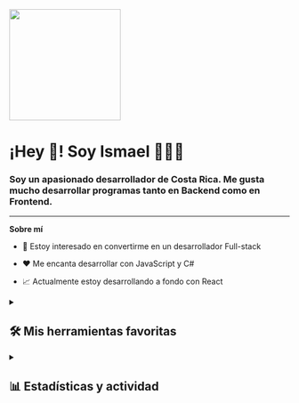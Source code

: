 <div id="header" aling="center">
  <img
    src="https://media3.giphy.com/media/v1.Y2lkPTc5MGI3NjExYTByYnprZHNmcmMwM2lxdTBxam5mMjM0bXhmcXpqMGgxMzdlcmMyZCZlcD12MV9pbnRlcm5hbF9naWZfYnlfaWQmY3Q9Zw/JqmupuTVZYaQX5s094/giphy.webp"
    width="200"
  />
  <h1 aling="center">¡Hey 👋! Soy Ismael 👨🏻‍💻</h1>
  <h3 aling="center">
    Soy un apasionado desarrollador de Costa Rica. Me gusta mucho desarrollar
    programas tanto en Backend como en Frontend.
  </h3>
</div>

--- 

**Sobre mí** 

- 👀 Estoy interesado en convertirme en un desarrollador Full-stack 

- ❤️ Me encanta desarrollar con JavaScript y C#

- 📈 Actualmente estoy desarrollando a fondo con React

<details>
  <summary><h2>🛠️ Mis herramientas favoritas</h2></summary>
  <h3>👨‍💻 Lenguajes de programación y marcado</h3>
  <p>
    <a href="https://github.com/search?q=user%3ADenverCoder1+language%3Acsharp"
      ><img
        alt="C#"
        src="https://custom-icon-badges.demolab.com/badge/C%23-68217A.svg?logo=cs2&logoColor=white"
    /></a>
    <a href="https://github.com/search?q=user%3ADenverCoder1+language%3Acss"
      ><img
        alt="CSS"
        src="https://img.shields.io/badge/CSS-1572B6.svg?logo=css3&logoColor=white"
    /></a>
    <a href="https://github.com/search?q=user%3ADenverCoder1+language%3Ahtml"
      ><img
        alt="HTML"
        src="https://img.shields.io/badge/HTML-E34F26.svg?logo=html5&logoColor=white"
    /></a>
    <a href="https://github.com/search?q=user%3ADenverCoder1+language%3Ajava"
      ><img
        alt="Java"
        src="https://custom-icon-badges.demolab.com/badge/Java-007396.svg?logo=java&logoColor=white"
    /></a>
    <a
      href="https://github.com/search?q=user%3ADenverCoder1+language%3Ajavascript"
      ><img
        alt="JavaScript"
        src="https://img.shields.io/badge/JavaScript-F7DF1E.svg?logo=javascript&logoColor=black"
    /></a>
    <a
      href="https://github.com/search?q=user%3ADenverCoder1+language%3Ajavascript"
      ><img
        alt="Node.js"
        src="https://img.shields.io/badge/Node.js-43853D.svg?logo=node.js&logoColor=white"
    /></a>
    <a href="https://github.com/search?q=user%3ADenverCoder1+language%3Aphp"
      ><img
        alt="PHP"
        src="https://img.shields.io/badge/PHP-777BB4.svg?logo=php&logoColor=white"
    /></a>
    <a href="https://github.com/search?q=user%3ADenverCoder1+language%3Apython"
      ><img
        alt="Python"
        src="https://img.shields.io/badge/Python-14354C.svg?logo=python&logoColor=white"
    /></a>
    <a href="https://github.com/search?q=user%3ADenverCoder1+language%3Asql"
      ><img
        alt="SQL"
        src="https://custom-icon-badges.demolab.com/badge/SQL-025E8C.svg?logo=database&logoColor=white"
    /></a>
  </p>

  <h3>🧰 Frameworks y librerías</h3>

  <p>
    <a href="#"
      ><img
        alt="Bootstrap"
        src="https://img.shields.io/badge/Bootstrap-7952B3.svg?logo=bootstrap&logoColor=white"
    /></a>
    <a href="#"
      ><img
        alt="React"
        src="https://img.shields.io/badge/React-20232a.svg?logo=react&logoColor=%2361DAFB"
    /></a>
    <a href="#"
      ><img
        alt="Angular"
        src="https://img.shields.io/badge/Angular-DD0031?logo=angular&logoColor=white"
    /></a>
    <a href="#"
      ><img
        alt="MUI"
        src="https://img.shields.io/badge/MUI-007FFF?logo=mui&logoColor=white"
    /></a>
    <a href="#"
      ><img
        alt="Angular Material"
        src="https://img.shields.io/badge/Angular_Material-FF4081?logo=angular&logoColor=white"
    /></a>
    <a href="#"
      ><img
        alt="ASP.NET Core"
        src="https://img.shields.io/badge/ASP.NET_Core-5C2D91?logo=dotnet&logoColor=white"
    /></a>
    <a href="#"
      ><img
        alt=".NET"
        src="https://img.shields.io/badge/.NET-512BD4?logo=dotnet&logoColor=white"
    /></a>
    <a href="#"
      ><img
        alt="Prisma"
        src="https://img.shields.io/badge/Prisma-2D3748?logo=prisma&logoColor=white"
    /></a>
    <a href="#"
      ><img
        alt="Blazor"
        src="https://img.shields.io/badge/Blazor-512BD4?logo=blazor&logoColor=white"
    /></a>
  </p>

  <h3>🗄️Bases de datos</h3>

  <p>
    <a href="#"
      ><img
        alt="MySQL"
        src="https://img.shields.io/badge/MySQL-00f.svg?logo=mysql&logoColor=white"
    /></a>
    <a href="#"
      ><img
        alt="SQL Server Management Studio"
        src="https://img.shields.io/badge/SQL_Server_Management_Studio-CC2927?logo=microsoft-sql-server&logoColor=white"
    /></a>
  </p>

  <h3>💻 Software y herramientas</h3>
  
  <p>
    <a href="#"
      ><img
        alt="Brave"
        src="https://img.shields.io/badge/-Brave-FB542B?logo=brave&logoColor=white"
    /></a>
    <a href="#"
      ><img
        alt="Discord"
        src="https://img.shields.io/badge/-Discord-5865F2.svg?logo=discord&logoColor=white"
    /></a>
    <a href="#"
      ><img
        alt="Postman"
        src="https://img.shields.io/badge/Postman-FF6C37?logo=postman&logoColor=white"
    /></a>
    <a href="#"
      ><img
        alt="Stack Overflow"
        src="https://img.shields.io/badge/-Stack%20Overflow-FE7A16?logo=stack-overflow&logoColor=white"
    /></a>
    <a href="#"
      ><img
        alt="Visual Studio Code"
        src="https://img.shields.io/badge/Visual%20Studio%20Code-0078d7.svg?logo=visual-studio-code&logoColor=white"
    /></a>
    <a href="#"
      ><img
        alt="XAMPP"
        src="https://img.shields.io/badge/XAMPP-FB7A24?logo=xampp&logoColor=white"
    /></a>
    <a href="#"
      ><img
        alt="Visual Studio"
        src="https://img.shields.io/badge/Visual%20Studio-5C2D91.svg?logo=visual-studio&logoColor=white"
    /></a>
    <a href="#"
      ><img
        alt="NetBeans"
        src="https://img.shields.io/badge/NetBeans-1B6AC6.svg?logo=apache-netbeans-ide&logoColor=white"
    /></a>
    <a href="#"
      ><img
        alt="ChatGPT"
        src="https://img.shields.io/badge/ChatGPT-00A67E?logo=openai&logoColor=white"
    /></a>
  </p>
</details>

<details> 
  <summary><h2>📊 Estadísticas y actividad</h2></summary>
<!--- stats & Trophy (start) -->
<p align="center">
  <!--- stats (start) -->
<table align="center">
<tr border="none">
<td width="50%" align="center">
  
  <img  align="center"  src="https://github-readme-stats.vercel.app/api?username=IsmaQuesada&theme=dark&show_icons=true&count_private=true" />
  <br></br>
  <img  title="🔥 Get streak stats for your profile at git.io/streak-stats" alt="Mark streak" src="https://github-readme-streak-stats.herokuapp.com/?user=IsmaQuesada&theme=dark&hide_border=false" /> 
</td>

<td width="50%" align="center">

  <img  align="center"  src="https://github-readme-stats.anuraghazra1.vercel.app/api/top-langs/?username=IsmaQuesada&theme=dark&hide_border=false&no-bg=true&no-frame=true&langs_count=10"/>
  
  </td>
</tr>
</table>
<!--- stats (end) -->

<!--- trophy (start) -->
<div align=center>
  <a href="https://github.com/ryo-ma/github-profile-trophy" title="Go to Source">
      <img align="center" width=84% src="https://github-profile-trophy.vercel.app/?username=IsmaQuesada&theme=radical&row=1&column=7&margin-h=15&margin-w=5&no-bg=true" alt="TROPHY" />
    </a>
</div>
<!--- trophy (start) -->


</p>        
<!--- stats (end) -->
</details>
<!---
IsmaQuesada/IsmaQuesada is a ✨ special ✨ repository because its `README.md` (this file) appears on your GitHub profile.
You can click the Preview link to take a look at your changes.
--->
